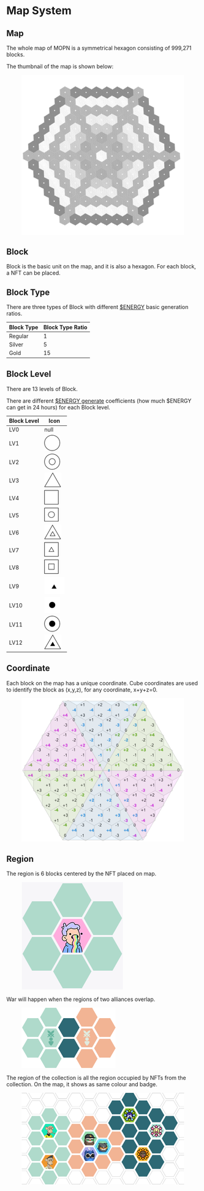 # Map System

## Map

The whole map of MOPN is a symmetrical hexagon consisting of 999,271 blocks.

The thumbnail of the map is shown below:

<figure><img src="../.gitbook/assets/map.png" alt=""><figcaption></figcaption></figure>

## Block

Block is the basic unit on the map, and it is also a hexagon. For each block, a NFT can be placed.

## Block Type

There are three types of Block with different [$ENERGY](../economic-system/usdenergy/) basic generation ratios.

| **Block Type** | **Block Type Ratio** |
| -------------- | -------------------- |
| Regular        | 1                    |
| Silver         | 5                    |
| Gold           | 15                   |

## Block Level

There are 13 levels of Block.

There are different [$ENERGY generate](../economic-system/usdenergy/block-type.md) coefficients (how much $ENERGY can get in 24 hours) for each Block level.

| **Block Level** | **Icon**                                                          |
| --------------- | ----------------------------------------------------------------- |
| LV0             | null                                                              |
| LV1             | <img src="../.gitbook/assets/icon1.svg" alt="">  |
| LV2             | <img src="../.gitbook/assets/icon2.svg" alt="" data-size="line">  |
| LV3             | <img src="../.gitbook/assets/icon3.svg" alt="" data-size="line">  |
| LV4             | <img src="../.gitbook/assets/icon4.svg" alt="" data-size="line">  |
| LV5             | <img src="../.gitbook/assets/icon5.svg" alt="" data-size="line">  |
| LV6             | <img src="../.gitbook/assets/icon6.svg" alt="" data-size="line">  |
| LV7             | <img src="../.gitbook/assets/icon7.svg" alt="" data-size="line">  |
| LV8             | <img src="../.gitbook/assets/icon8.svg" alt="" data-size="line">  |
| LV9             | <img src="../.gitbook/assets/icon9.svg" alt="" data-size="line">  |
| LV10            | <img src="../.gitbook/assets/icon10.svg" alt="" data-size="line"> |
| LV11            | <img src="../.gitbook/assets/icon11.svg" alt="" data-size="line"> |
| LV12            | <img src="../.gitbook/assets/icon12.svg" alt="" data-size="line"> |

## Coordinate

Each block on the map has a unique coordinate. Cube coordinates are used to identify the block as (x,y,z), for any coordinate, x+y+z=0.

<figure><img src="../.gitbook/assets/Coordinate.png" alt=""><figcaption></figcaption></figure>

## Region

The region is 6 blocks centered by the NFT placed on map.

<figure><img src="../.gitbook/assets/Region.png" alt=""><figcaption></figcaption></figure>

War will happen when the regions of two alliances overlap.

<figure><img src="../.gitbook/assets/two alliances overlap.png" alt=""><figcaption></figcaption></figure>

The region of the collection is all the region occupied by NFTs from the collection. On the map, it shows as same colour and badge.

<figure><img src="../.gitbook/assets/The region of the collection.png" alt=""><figcaption></figcaption></figure>
